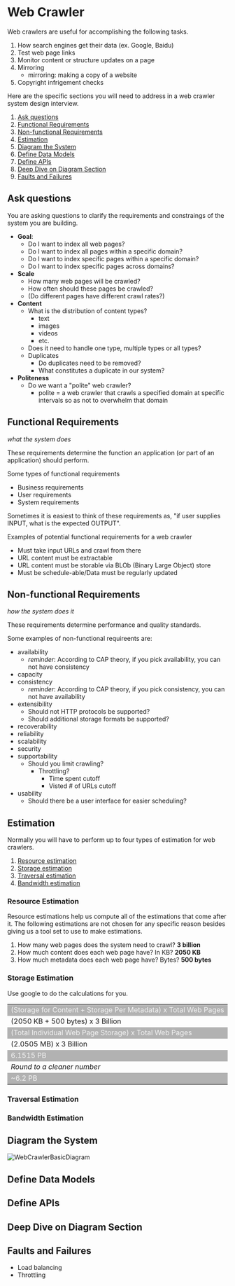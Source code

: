 
# Web Crawler

Web crawlers are useful for accomplishing the following tasks.
1. How search engines get their data (ex. Google, Baidu)
2. Test web page links
3. Monitor content or structure updates on a page
4. Mirroring 
    - mirroring: making a copy of a website
5. Copyright infrigement checks

Here are the specific sections you will need to address in a web crawler system design interview.
1. [Ask questions](#ask-questions)
2. [Functional Requirements](#functional-requirements)
3. [Non-functional Requirements](#non-functional-requirements)
4. [Estimation](#estimation)
5. [Diagram the System](#diagram-the-system)
6. [Define Data Models](#define-data-models)
7. [Define APIs](#define-apis)
8. [Deep Dive on Diagram Section](#deep-dive-on-diagram-section)
9. [Faults and Failures](#faults-and-failures)

## Ask questions

You are asking questions to clarify the requirements and constraings of the system you are building.

- **Goal**:
    - Do I want to index all web pages?
    - Do I want to index all pages within a specific domain?
    - Do I want to index specific pages within a specific domain?
    - Do I want to index specific pages across domains?
- **Scale**
    - How many web pages will be crawled?
    - How often should these pages be crawled?
    - (Do different pages have different crawl rates?)
- **Content**
    - What is the distribution of content types?
        - text
        - images
        - videos
        - etc.
    - Does it need to handle one type, multiple types or all types?
    - Duplicates
        - Do duplicates need to be removed?
        - What constitutes a duplicate in our system?
- **Politeness**
    - Do we want a "polite" web crawler?
        - polite = a web crawler that crawls a specified domain at specific intervals so as not to overwhelm that domain


## Functional Requirements

_what the system does_

These requirements determine the function an application (or part of an application) should perform.

Some types of functional requirements
- Business requirements
- User requirements
- System requirements

Sometimes it is easiest to think of these requirements as, "if user supplies INPUT, what is the expected OUTPUT". 

Examples of potential functional requirements for a web crawler
- Must take input URLs and crawl from there
- URL content must be extractable
- URL content must be storable via BLOb (Binary Large Object) store
- Must be schedule-able/Data must be regularly updated

## Non-functional Requirements

_how the system does it_

These requirements determine performance and quality standards.

Some examples of non-functional requireents are:
- availability
    - _reminder_: According to CAP theory, if you pick availability, you can not have consistency
- capacity
- consistency
    - _reminder_: According to CAP theory, if you pick consistency, you can not have availability
- extensibility
    - Should not HTTP protocols be supported?
    - Should additional storage formats be supported?
- recoverability
- reliability
- scalability
- security
- supportability
    - Should you limit crawling?
        - Throttling?
            - Time spent cutoff
            - Visted # of URLs cutoff
- usability
    - Should there be a user interface for easier scheduling?

## Estimation

Normally you will have to perform up to four types of estimation for web crawlers.
1. [Resource estimation](#resource-estimation)
2. [Storage estimation](#storage-estimation)
3. [Traversal estimation](#traversal-estimation)
4. [Bandwidth estimation](#bandwidth-estimation) 


### Resource Estimation

Resource estimations help us compute all of the estimations that come after it. The following estimations are not chosen for any specific reason besides giving us a tool set to use to make estimations.

1. How many web pages does the system need to crawl? **3 billion**
2. How much content does each web page have? In KB? **2050 KB**
3. How much metadata does each web page have? Bytes? **500 bytes**


### Storage Estimation

Use google to do the calculations for you.

<style>
tr:nth-child(odd) {
  background-color: #b2b2b2;
  color: #f4f4f4;
}
</style>

| |
| ---- |
| (Storage for Content + Storage Per Metadata) x Total Web Pages|
| (2050 KB + 500 bytes) x 3 Billion |
| (Total Individual Web Page Storage) x Total Web Pages |
| (2.0505 MB) x 3 Billion |
| 6.1515 PB |
| _Round to a cleaner number_ |
| ~6.2 PB |

### Traversal Estimation
### Bandwidth Estimation


## Diagram the System

![WebCrawlerBasicDiagram](https://docs.google.com/drawings/d/e/2PACX-1vS6BAMa4y_QqfJCCoKDtA03qRuektVrvxu0cGKFF7C_NUmQ6SiAU8ySr75mqJrBX7UKJsnNiR6epwzl/pub?w=960&h=720)
## Define Data Models
## Define APIs
## Deep Dive on Diagram Section
## Faults and Failures

- Load balancing
- Throttling
